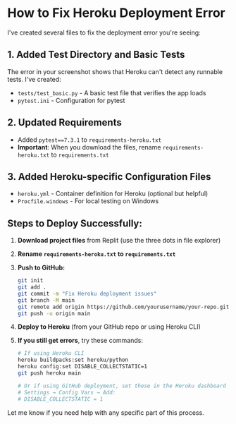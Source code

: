 # How to Fix Heroku Deployment Error

I've created several files to fix the deployment error you're seeing:

## 1. Added Test Directory and Basic Tests

The error in your screenshot shows that Heroku can't detect any runnable tests. I've created:

- `tests/test_basic.py` - A basic test file that verifies the app loads
- `pytest.ini` - Configuration for pytest

## 2. Updated Requirements

- Added `pytest==7.3.1` to `requirements-heroku.txt`
- **Important**: When you download the files, rename `requirements-heroku.txt` to `requirements.txt`

## 3. Added Heroku-specific Configuration Files

- `heroku.yml` - Container definition for Heroku (optional but helpful)
- `Procfile.windows` - For local testing on Windows

## Steps to Deploy Successfully:

1. **Download project files** from Replit (use the three dots in file explorer)

2. **Rename `requirements-heroku.txt` to `requirements.txt`**

3. **Push to GitHub:**
   ```bash
   git init
   git add .
   git commit -m "Fix Heroku deployment issues"
   git branch -M main
   git remote add origin https://github.com/yourusername/your-repo.git
   git push -u origin main
   ```

4. **Deploy to Heroku** (from your GitHub repo or using Heroku CLI)

5. **If you still get errors**, try these commands:
   ```bash
   # If using Heroku CLI
   heroku buildpacks:set heroku/python
   heroku config:set DISABLE_COLLECTSTATIC=1
   git push heroku main

   # Or if using GitHub deployment, set these in the Heroku dashboard
   # Settings → Config Vars → Add:
   # DISABLE_COLLECTSTATIC = 1
   ```

Let me know if you need help with any specific part of this process.